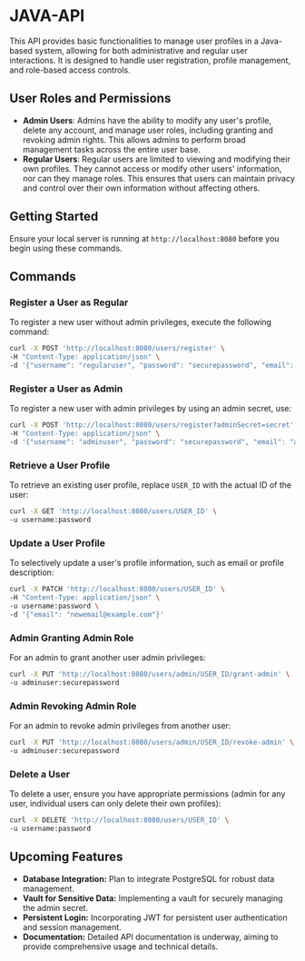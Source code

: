 # JAVA-API

This API provides basic functionalities to manage user profiles in a Java-based system, allowing for both administrative and regular user interactions. It is designed to handle user registration, profile management, and role-based access controls.

## User Roles and Permissions

- **Admin Users**: Admins have the ability to modify any user's profile, delete any account, and manage user roles, including granting and revoking admin rights. This allows admins to perform broad management tasks across the entire user base.
- **Regular Users**: Regular users are limited to viewing and modifying their own profiles. They cannot access or modify other users' information, nor can they manage roles. This ensures that users can maintain privacy and control over their own information without affecting others.

## Getting Started

Ensure your local server is running at `http://localhost:8080` before you begin using these commands.

## Commands

### Register a User as Regular

To register a new user without admin privileges, execute the following command:

```bash
curl -X POST 'http://localhost:8080/users/register' \
-H "Content-Type: application/json" \
-d '{"username": "regularuser", "password": "securepassword", "email": "user@example.com", "profileDescription": "Just a regular user"}'
```
### Register a User as Admin

To register a new user with admin privileges by using an admin secret, use:

```bash
curl -X POST 'http://localhost:8080/users/register?adminSecret=secret' \
-H "Content-Type: application/json" \
-d '{"username": "adminuser", "password": "securepassword", "email": "admin@example.com", "profileDescription": "Administrator account"}'
```
### Retrieve a User Profile

To retrieve an existing user profile, replace `USER_ID` with the actual ID of the user:

```bash
curl -X GET 'http://localhost:8080/users/USER_ID' \
-u username:password
```
### Update a User Profile

To selectively update a user's profile information, such as email or profile description:

```bash
curl -X PATCH 'http://localhost:8080/users/USER_ID' \
-H "Content-Type: application/json" \
-u username:password \
-d '{"email": "newemail@example.com"}'
```
### Admin Granting Admin Role

For an admin to grant another user admin privileges:

```bash
curl -X PUT 'http://localhost:8080/users/admin/USER_ID/grant-admin' \
-u adminuser:securepassword
```
### Admin Revoking Admin Role

For an admin to revoke admin privileges from another user:

```bash
curl -X PUT 'http://localhost:8080/users/admin/USER_ID/revoke-admin' \
-u adminuser:securepassword
```
### Delete a User

To delete a user, ensure you have appropriate permissions (admin for any user, individual users can only delete their own profiles):

```bash
curl -X DELETE 'http://localhost:8080/users/USER_ID' \
-u username:password
```
## Upcoming Features

- **Database Integration:** Plan to integrate PostgreSQL for robust data management.
- **Vault for Sensitive Data:** Implementing a vault for securely managing the admin secret.
- **Persistent Login:** Incorporating JWT for persistent user authentication and session management.
- **Documentation:** Detailed API documentation is underway, aiming to provide comprehensive usage and technical details.
